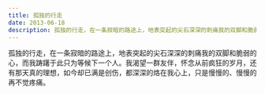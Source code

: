 ```yaml
---
title: 孤独的行走
date: 2013-06-18
description: 孤独的行走，在一条寂暗的路途上，地表突起的尖石深深的刺痛我的双脚和脆弱的心
---
```


孤独的行走，在一条寂暗的路途上，地表突起的尖石深深的刺痛我的双脚和脆弱的心，而我踌躇于此只为等候下一个人。我渴望一群友伴，怀念从前疯狂的岁月，还有那天真的理想，如今却已满是创伤，都深深的烙在我心上，只是慢慢的、慢慢的再不觉疼痛。